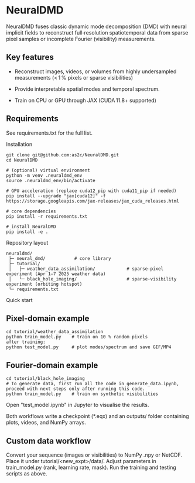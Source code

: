 # NeuralDMD

NeuralDMD fuses classic dynamic mode decomposition (DMD) with neural implicit fields to reconstruct full‑resolution spatiotemporal data from sparse pixel samples or incomplete Fourier (visibility) measurements.

Key features
----------------------
- Reconstruct images, videos, or volumes from highly undersampled measurements (< 1 % pixels or sparse visibilities)

- Provide interpretable spatial modes and temporal spectrum.

- Train on CPU or GPU through JAX (CUDA 11.8+ supported)

Requirements
----------------------
See requirements.txt for the full list.

Installation

```# clone
git clone git@github.com:as2c/NeuralDMD.git
cd NeuralDMD

# (optional) virtual environment
python -m venv .neuraldmd_env
source .neuraldmd_env/bin/activate

# GPU acceleration (replace cuda12_pip with cuda11_pip if needed)
pip install --upgrade "jax[cuda12]" -f https://storage.googleapis.com/jax-releases/jax_cuda_releases.html

# core dependencies
pip install -r requirements.txt

# install NeuralDMD
pip install -e .
```

Repository layout

```
neuraldmd/
 ├─ neural_dmd/           # core library
 ├─ tutorial/
 │   ├─ weather_data_assimilation/            # sparse‑pixel experiment (Apr 1–7 2025 weather data)
 │   └─ black_hole_imaging/                   # sparse‑visibility experiment (orbiting hotspot)
 └─ requirements.txt
```

Quick start

Pixel‑domain example
----------------------
```
cd tutorial/weather_data_assimilation
python train_model.py    # train on 10 % random pixels
after training:
python test_model.py     # plot modes/spectrum and save GIF/MP4
```

Fourier‑domain example
----------------------
```
cd tutorial/black_hole_imaging
# To generate data, first run all the code in generate_data.ipynb, proceed with next steps only after running this code.
python train_model.py    # train on synthetic visibilities
```
Open "test_model.ipynb" in Jupyter to visualise the results.

Both workflows write a checkpoint (*.eqx) and an outputs/ folder containing plots, videos, and NumPy arrays.

Custom data workflow
----------------------
Convert your sequence (images or visibilities) to NumPy .npy or NetCDF.
Place it under tutorial/<new_expt>/data/.
Adjust parameters in train_model.py (rank, learning rate, mask).
Run the training and testing scripts as above.
